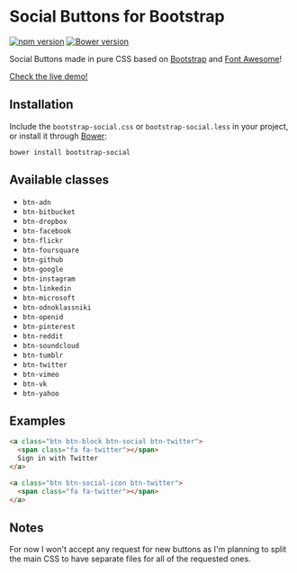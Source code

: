 # Social Buttons for Bootstrap

[![npm version](https://badge.fury.io/js/bootstrap-social.svg)](https://badge.fury.io/js/bootstrap-social)
[![Bower version](https://badge.fury.io/bo/bootstrap-social.svg)](https://badge.fury.io/bo/bootstrap-social)

Social Buttons made in pure CSS based on
[Bootstrap](http://twbs.github.io/bootstrap/) and
[Font Awesome](http://fortawesome.github.io/Font-Awesome/)!

[Check the live demo!](http://lipis.github.io/bootstrap-social)

## Installation

Include the `bootstrap-social.css` or `bootstrap-social.less` in your project, or
install it through [Bower](http://bower.io/):

    bower install bootstrap-social

## Available classes

- `btn-adn`
- `btn-bitbucket`
- `btn-dropbox`
- `btn-facebook`
- `btn-flickr`
- `btn-foursquare`
- `btn-github`
- `btn-google`
- `btn-instagram`
- `btn-linkedin`
- `btn-microsoft`
- `btn-odnoklassniki`
- `btn-openid`
- `btn-pinterest`
- `btn-reddit`
- `btn-soundcloud`
- `btn-tumblr`
- `btn-twitter`
- `btn-vimeo`
- `btn-vk`
- `btn-yahoo`

## Examples

```html
<a class="btn btn-block btn-social btn-twitter">
  <span class="fa fa-twitter"></span>
  Sign in with Twitter
</a>

<a class="btn btn-social-icon btn-twitter">
  <span class="fa fa-twitter"></span>
</a>
```

## Notes

For now I won't accept any request for new buttons as I'm planning to
split the main CSS to have separate files for all of the requested ones.
